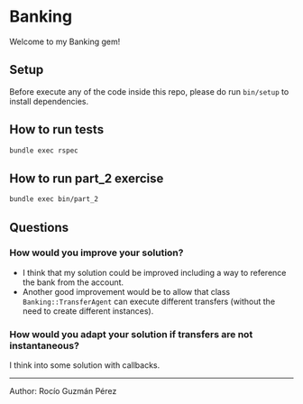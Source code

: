 # Banking

Welcome to my Banking gem!

## Setup

Before execute any of the code inside this repo, please do run `bin/setup` to install dependencies.

## How to run tests

```sh
bundle exec rspec
```

## How to run part_2 exercise

```sh
bundle exec bin/part_2
```

## Questions

### How would you improve your solution?

- I think that my solution could be improved including a way to reference the bank from the account.
- Another good improvement would be to allow that class `Banking::TransferAgent` can execute different transfers (without the need to create different instances).

### How would you adapt your solution if transfers are not instantaneous?

I think into some solution with callbacks.

----

Author: Rocío Guzmán Pérez

